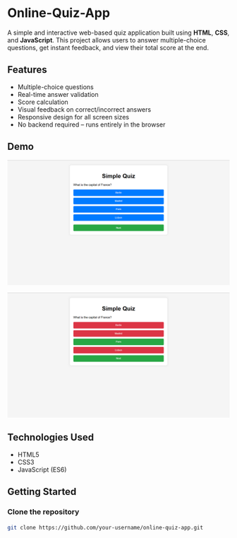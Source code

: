 # Online-Quiz-App

A simple and interactive web-based quiz application built using **HTML**, **CSS**, and **JavaScript**. This project allows users to answer multiple-choice questions, get instant feedback, and view their total score at the end.

## Features

- Multiple-choice questions
- Real-time answer validation
- Score calculation
- Visual feedback on correct/incorrect answers
- Responsive design for all screen sizes
- No backend required – runs entirely in the browser

## Demo
![image alt](https://github.com/Balasridevi/Online-Quiz-App/blob/9ab204a088b78c0d04902c4c1f411290c25367a1/Screenshot%20(2).png)

![image alt](https://github.com/Balasridevi/Online-Quiz-App/blob/50156100e35cb882b1d6f88358361aa7d3fd0017/Screenshot%20(3).png)


## Technologies Used

- HTML5
- CSS3
- JavaScript (ES6)

## Getting Started

### Clone the repository

```bash
git clone https://github.com/your-username/online-quiz-app.git
